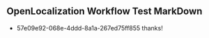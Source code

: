 ## OpenLocalization Workflow Test MarkDown
* 57e09e92-068e-4ddd-8a1a-267ed75ff855 
thanks!<!--HONumber=Mar16_HO4-->
